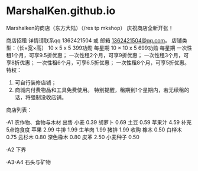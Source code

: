 # MarshalKen.github.io
Marshalken的商店（东方大陆）（/res tp mkshop）
庆祝商店全新开张！

商店招租
详情请联系qq 1362421504 或 邮箱 1362421504@qq.com。
店铺类型：（长×宽×高）
10 x 5 x 5                  399功勋  每星期
10 × 10 x 5                 699功勋  每星期
一次性租1个月，可享9.5折优惠；
一次性租2个月，可享9折优惠；
一次性租3个月，可享8折优惠；
一次性租6个月，可享6.5折优惠；
一次性租8个月，可享5折优惠。
特权：
1.  可自行装修店铺；
2.  商城内付费物品和工具免费使用。
特别提醒，租期到1个星期内，若无续租的话，将强制没收店铺。

商店列表：

·A1 农作物、食物与木材
出售
  小麦        0.39
  胡萝卜      0.69
  土豆       0.59
  苹果汁      4.59   补充5点饱食度
  苹果       2.99
  牛排       1.99
  生羊肉      1.99
  猪排       1.99
收购
  橡木        0.50
  白桦木      0.75
  云杉木      0.80
  深色橡木    0.80
  皮革        2.50
  小麦种子     0.50
  
·A2 下界

·A3-A4 石头与矿物
